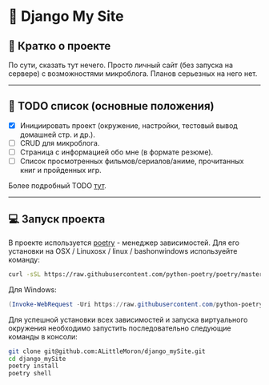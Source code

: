 # 📁 Django My Site

## 📖 Кратко о проекте

По сути, сказать тут нечего. Просто личный сайт (без запуска на сервере) с возможностями микроблога. Планов серьезных на него нет.

---

## 🧾 TODO список (основные положения)

- [x] Инициировать проект (окружение, настройки, тестовый вывод домашней стр. и др.).
- [ ] CRUD для микроблога.
- [ ] Страница с информацией обо мне (в формате резюме).
- [ ] Список просмотренных фильмов/сериалов/аниме, прочитанных книг и пройденных игр.

Более подробный TODO [тут](./mySite.todo).

---

## 💻 Запуск проекта

В проекте используется [poetry](https://github.com/python-poetry/poetry) -
менеджер зависимостей. Для его установки на OSX / Linuxosx / linux /
bashonwindows используейте команду:

```bash
curl -sSL https://raw.githubusercontent.com/python-poetry/poetry/master/install-poetry.py | python -

```

Для Windows:

```PowerShell
(Invoke-WebRequest -Uri https://raw.githubusercontent.com/python-poetry/poetry/master/install-poetry.py -UseBasicParsing).Content | python -

```

Для успешной установки всех зависимостей и запуска виртуального окружения
необходимо запустить последовательно следующие команды в консоли:

```bash
git clone git@github.com:ALittleMoron/django_mySite.git
cd django_mySite
poetry install
poetry shell
```
